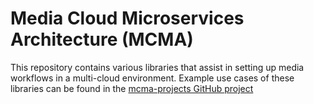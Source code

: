 # Media Cloud Microservices Architecture (MCMA)

This repository contains various libraries that assist in setting up media workflows in a multi-cloud environment. Example use cases of these libraries can be found in the [mcma-projects GitHub project](https://github.com/ebu/mcma-projects)
